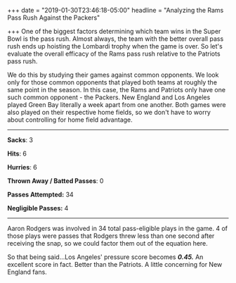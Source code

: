 +++
date = "2019-01-30T23:46:18-05:00"
headline = "Analyzing the Rams Pass Rush Against the Packers"

+++
One of the biggest factors determining which team wins in the Super Bowl is the pass rush. Almost always, the team with the better overall pass rush ends up hoisting the Lombardi trophy when the game is over. So let's evaluate the overall efficacy of the Rams pass rush relative to the Patriots pass rush.

We do this by studying their games against common opponents. We look only for those common opponents that played both teams at roughly the same point in the season. In this case, the Rams and Patriots only have one such common opponent - the Packers. New England and Los Angeles played Green Bay literally a week apart from one another. Both games were also played on their respective home fields, so we don't have to worry about controlling for home field advantage.

***

**Sacks**: 3 

**Hits**: 6

**Hurries**: 6

**Thrown Away / Batted Passes**: 0

**Passes Attempted:** 34

**Negligible Passes:** 4

***

Aaron Rodgers was involved in 34 total pass-eligible plays in the game. 4 of those plays were passes that Rodgers threw less than one second after receiving the snap, so we could factor them out of the equation here.

So that being said...Los Angeles' pressure score becomes **_0.45._** An excellent score in fact. Better than the Patriots. A little concerning for New England fans.